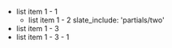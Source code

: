 * list item 1 - 1
    * list item 1 - 2
    slate_include: 'partials/two'
* list item 1 - 3
* list item 1 - 3 - 1
